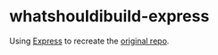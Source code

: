 whatshouldibuild-express
========================
Using [Express](http://expressjs.com) to recreate the [original repo](https://github.com/fab/whatshouldibuild).
